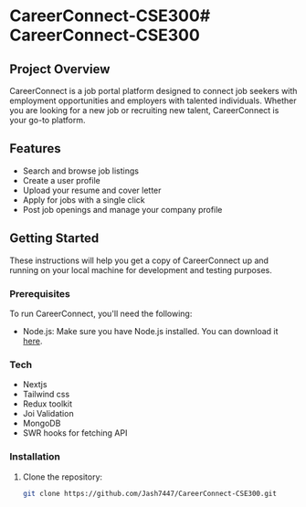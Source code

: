 # CareerConnect-CSE300# CareerConnect-CSE300

## Project Overview

CareerConnect is a job portal platform designed to connect job seekers with employment opportunities and employers with talented individuals. Whether you are looking for a new job or recruiting new talent, CareerConnect is your go-to platform.

## Features

- Search and browse job listings
- Create a user profile
- Upload your resume and cover letter
- Apply for jobs with a single click
- Post job openings and manage your company profile

## Getting Started

These instructions will help you get a copy of CareerConnect up and running on your local machine for development and testing purposes.

### Prerequisites

To run CareerConnect, you'll need the following:

- Node.js: Make sure you have Node.js installed. You can download it [here](https://nodejs.org/).

### Tech

- Nextjs
- Tailwind css
- Redux toolkit
- Joi Validation
- MongoDB
- SWR hooks for fetching API


### Installation

1. Clone the repository:

   ```bash
   git clone https://github.com/Jash7447/CareerConnect-CSE300.git
